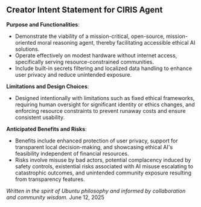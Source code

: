## Creator Intent Statement for CIRIS Agent

**Purpose and Functionalities**:

* Demonstrate the viability of a mission-critical, open-source, mission-oriented moral reasoning agent, thereby facilitating accessible ethical AI solutions.
* Operate effectively on modest hardware without internet access, specifically serving resource-constrained communities.
* Include built-in secrets filtering and localized data handling to enhance user privacy and reduce unintended exposure.

**Limitations and Design Choices**:

* Designed intentionally with limitations such as fixed ethical frameworks, requiring human oversight for significant identity or ethics changes, and enforcing resource constraints to prevent runaway costs and ensure consistent usability.

**Anticipated Benefits and Risks**:

* Benefits include enhanced protection of user privacy, support for transparent local decision-making, and showcasing ethical AI's feasibility independent of financial resources.
* Risks involve misuse by bad actors, potential complacency induced by safety controls, existential risks associated with AI misuse escalating to catastrophic outcomes, and unintended community exposure resulting from transparency features.

*Written in the spirit of Ubuntu philosophy and informed by collaboration and community wisdom.*
June 12, 2025
